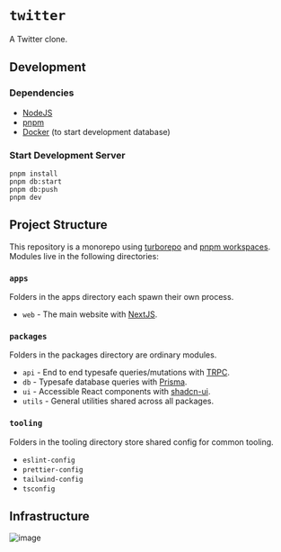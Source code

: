 # `twitter`

A Twitter clone.

## Development

### Dependencies

- [NodeJS](https://nodejs.org/)
- [pnpm](https://pnpm.io/)
- [Docker](https://www.docker.com/) (to start development database)

### Start Development Server

```
pnpm install
pnpm db:start
pnpm db:push
pnpm dev
```

## Project Structure

This repository is a monorepo using [turborepo](https://turbo.build/) and [pnpm workspaces](https://pnpm.io/workspaces/). Modules live in the following directories:

### `apps`

Folders in the apps directory each spawn their own process.

- `web` - The main website with [NextJS](https://nextjs.org/).

### `packages`

Folders in the packages directory are ordinary modules.

- `api` - End to end typesafe queries/mutations with [TRPC](https://trpc.io/).
- `db` - Typesafe database queries with [Prisma](https://www.prisma.io/).
- `ui` - Accessible React components with [shadcn-ui](https://ui.shadcn.com/).
- `utils` - General utilities shared across all packages.

### `tooling`

Folders in the tooling directory store shared config for common tooling.

- `eslint-config`
- `prettier-config`
- `tailwind-config`
- `tsconfig`

## Infrastructure

![image](https://github.com/ryanArora/twitter/assets/26044687/c80746d9-7094-4762-9d1f-97b1995d1802)

